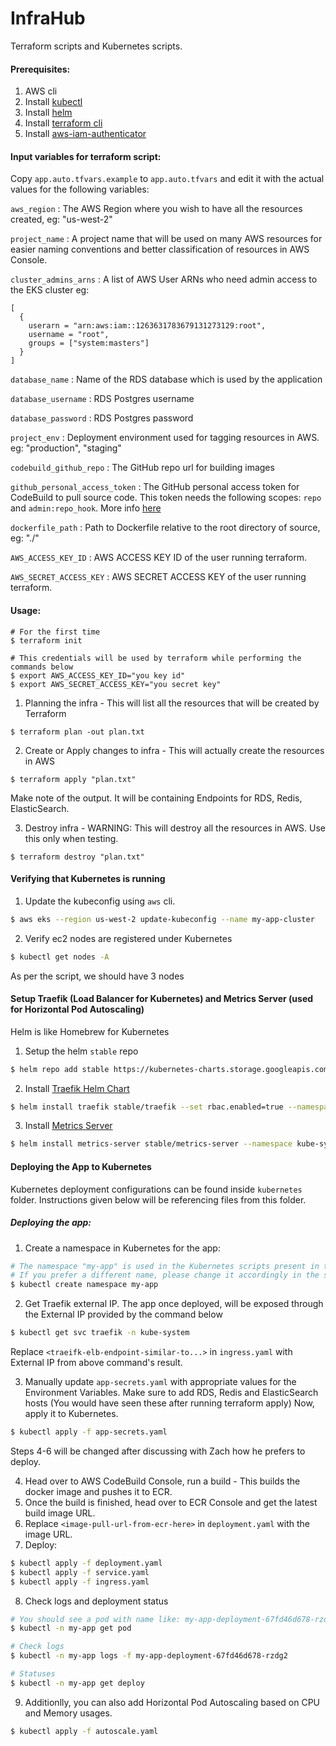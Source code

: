 # InfraHub
Terraform scripts and Kubernetes scripts.

#### Prerequisites:
1. AWS cli
2. Install [kubectl](https://kubernetes.io/docs/tasks/tools/install-kubectl/)
3. Install [helm](https://helm.sh/docs/intro/install/)
4. Install [terraform cli](https://learn.hashicorp.com/terraform/getting-started/install.html)
5. Install [aws-iam-authenticator](https://docs.aws.amazon.com/eks/latest/userguide/install-aws-iam-authenticator.html)

#### Input variables for terraform script:
Copy `app.auto.tfvars.example` to `app.auto.tfvars` and edit it with the actual values for the following variables:

`aws_region` : The AWS Region where you wish to have all the resources created, eg: "us-west-2"

`project_name` : A project name that will be used on many AWS resources for easier naming conventions and better classification of resources in AWS Console.

`cluster_admins_arns` : A list of AWS User ARNs who need admin access to the EKS cluster eg:
```
[
  {
    userarn = "arn:aws:iam::1263631783679131273129:root",
    username = "root",
    groups = ["system:masters"]
  }
]
```
`database_name` : Name of the RDS database which is used by the application

`database_username` : RDS Postgres username

`database_password` : RDS Postgres password

`project_env` : Deployment environment used for tagging resources in AWS. eg: "production", "staging"

`codebuild_github_repo` : The GitHub repo url for building images

`github_personal_access_token` : The GitHub personal access token for CodeBuild to pull source code. This token needs the following scopes: `repo` and `admin:repo_hook`. More info [here](https://developer.github.com/apps/building-oauth-apps/understanding-scopes-for-oauth-apps/)

`dockerfile_path` : Path to Dockerfile relative to the root directory of source, eg: "./"

`AWS_ACCESS_KEY_ID` : AWS ACCESS KEY ID of the user running terraform.

`AWS_SECRET_ACCESS_KEY` : AWS SECRET ACCESS KEY of the user running terraform.

#### Usage:

```
# For the first time
$ terraform init

# This credentials will be used by terraform while performing the commands below
$ export AWS_ACCESS_KEY_ID="you key id"
$ export AWS_SECRET_ACCESS_KEY="you secret key"
```
1. Planning the infra - This will list all the resources that will be created by Terraform
```
$ terraform plan -out plan.txt
```

2. Create or Apply changes to infra - This will actually create the resources in AWS
```
$ terraform apply "plan.txt"
```
Make note of the output. It will be containing Endpoints for RDS, Redis, ElasticSearch.

3. Destroy infra - WARNING: This will destroy all the resources in AWS. Use this only when testing.
```
$ terraform destroy "plan.txt"
```

#### Verifying that Kubernetes is running
1. Update the kubeconfig using `aws` cli.  
```bash
$ aws eks --region us-west-2 update-kubeconfig --name my-app-cluster
```
2. Verify ec2 nodes are registered under Kubernetes
```bash
$ kubectl get nodes -A
```
As per the script, we should have 3 nodes

#### Setup Traefik (Load Balancer for Kubernetes) and Metrics Server (used for Horizontal Pod Autoscaling)
Helm is like Homebrew for Kubernetes

1. Setup the helm `stable` repo
```bash
$ helm repo add stable https://kubernetes-charts.storage.googleapis.com/
```
2. Install [Traefik Helm Chart](https://hub.helm.sh/charts/stable/traefik)
```bash
$ helm install traefik stable/traefik --set rbac.enabled=true --namespace kube-system
```
3. Install [Metrics Server](https://hub.helm.sh/charts/stable/metrics-server)
```bash
$ helm install metrics-server stable/metrics-server --namespace kube-system
```

#### Deploying the App to Kubernetes
Kubernetes deployment configurations can be found inside `kubernetes` folder. Instructions given below will be referencing files from this folder.

##### Deploying the app:
1. Create a namespace in Kubernetes for the app:
```bash
# The namespace "my-app" is used in the Kubernetes scripts present in this repo.
# If you prefer a different name, please change it accordingly in the scripts as well.
$ kubectl create namespace my-app
```
2. Get Traefik external IP. The app once deployed, will be exposed through the External IP provided by the command below
```bash
$ kubectl get svc traefik -n kube-system
```
Replace `<traeifk-elb-endpoint-similar-to...>` in `ingress.yaml` with External IP from above command's result.

3. Manually update `app-secrets.yaml` with appropriate values for the Environment Variables. Make sure to add RDS, Redis and ElasticSearch hosts (You would have seen these after running terraform apply)
Now, apply it to Kubernetes. 
```bash
$ kubectl apply -f app-secrets.yaml
```
Steps 4-6 will be changed after discussing with Zach how he prefers to deploy.  

4. Head over to AWS CodeBuild Console, run a build - This builds the docker image and pushes it to ECR.
5. Once the build is finished, head over to ECR Console and get the latest build image URL.
6. Replace `<image-pull-url-from-ecr-here>` in `deployment.yaml` with the image URL.
7. Deploy:
```bash
$ kubectl apply -f deployment.yaml
$ kubectl apply -f service.yaml
$ kubectl apply -f ingress.yaml
```
8. Check logs and deployment status
```bash
# You should see a pod with name like: my-app-deployment-67fd46d678-rzdg2
$ kubectl -n my-app get pod

# Check logs
$ kubectl -n my-app logs -f my-app-deployment-67fd46d678-rzdg2

# Statuses
$ kubectl -n my-app get deploy
```
9. Additionlly, you can also add Horizontal Pod Autoscaling based on CPU and Memory usages.
```bash
$ kubectl apply -f autoscale.yaml
```
